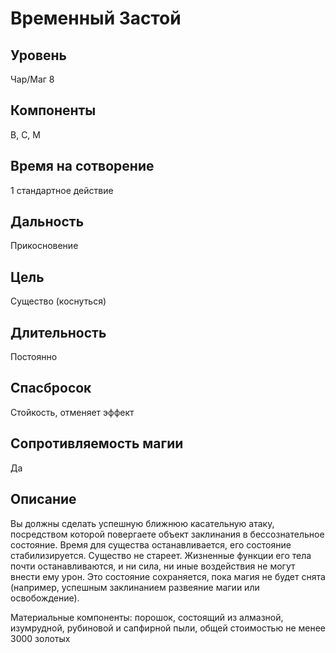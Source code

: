 # Временный Застой

## Уровень
Чар/Маг 8
## Компоненты
В, С, М
## Время на сотворение
1 стандартное действие
## Дальность
Прикосновение
## Цель
Существо (коснуться)
## Длительность
Постоянно
## Спасбросок
Стойкость, отменяет эффект
## Сопротивляемость магии
Да
## Описание
Вы должны сделать успешную ближнюю касательную атаку, посредством которой повергаете объект заклинания в бессознательное состояние. Время для существа останавливается, его состояние стабилизируется. Существо не стареет. Жизненные функции его тела почти останавливаются, и ни сила, ни иные воздействия не могут внести ему урон. Это состояние сохраняется, пока магия не будет снята (например, успешным заклинанием развеяние магии или освобождение).

Материальные компоненты: порошок, состоящий из алмазной, изумрудной, рубиновой и сапфирной пыли, общей стоимостью не менее 3000 золотых